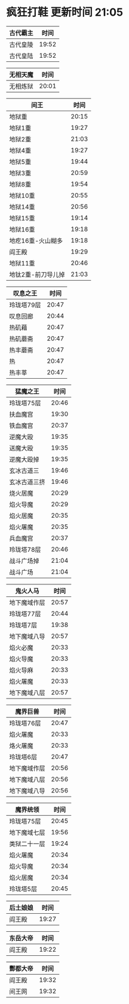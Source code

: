 # 疯狂打鞋 更新时间 21:05

| 古代霸主   | 时间    |
|--------|-------|
| 古代皇陵 | 19:52 |
| 古代皇陆 | 19:52 |

| 无相天魔   | 时间    |
|--------|-------|
| 无相炼狱 | 20:01 |

| 间王   | 时间    |
|--------|-------|
| 地狱重 | 20:15 |
| 地狱1重 | 19:27 |
| 地狱2重 | 21:03 |
| 地狱4重 | 19:27 |
| 地狱5重 | 19:44 |
| 地狱3重 | 20:59 |
| 地狱8重 | 19:54 |
| 地狱10重 | 20:55 |
| 地狱14重 | 20:56 |
| 地狱15重 | 19:14 |
| 地狱16重 | 19:18 |
| 地疙16重-火山糊多 | 19:18 |
| 阎王殿 | 19:29 |
| 地狱11重 | 20:46 |
| 地钛2重-前刀导儿掉 | 21:03 |

| 叹息之王   | 时间    |
|--------|-------|
| 玲珑塔79层 | 20:47 |
| 叹息回廊 | 20:44 |
| 热矶藉 | 20:47 |
| 热矶蘑斋 | 20:47 |
| 热丰蘑斋 | 20:47 |
| 热 | 20:47 |
| 热丰莘 | 20:47 |

| 猛魔之王   | 时间    |
|--------|-------|
| 玲珑塔75层 | 20:46 |
| 扶血魔宫 | 19:30 |
| 铁血魔宫 | 20:37 |
| 逆魔大殴 | 19:35 |
| 送魔大殴 | 19:35 |
| 逆魔大殴掉 | 19:35 |
| 玄冰古道三 | 19:46 |
| 玄冰古道三挤 | 19:46 |
| 烧火居魔 | 20:29 |
| 焰火导魔 | 20:29 |
| 焰火居魔 | 20:35 |
| 焰火屠魔 | 20:35 |
| 兵血魔宫 | 20:37 |
| 玲珑塔78层 | 20:46 |
| 战斗广场掉 | 21:04 |
| 战斗广场 | 21:04 |

| 鬼火人马   | 时间    |
|--------|-------|
| 地下魔域作层 | 20:57 |
| 玲珑塔77层 | 20:44 |
| 玲珑塔7层 | 19:38 |
| 地下魔域八导 | 20:57 |
| 焰火必魔 | 20:33 |
| 焰火导魔 | 20:33 |
| 焰火导麻 | 20:33 |
| 焰火屠魔 | 20:33 |
| 地下魔域八层 | 20:57 |

| 魔界巨兽   | 时间    |
|--------|-------|
| 玲珑塔76层 | 20:47 |
| 焰火屠魔 | 20:33 |
| 烙火屠魔 | 20:33 |
| 玲珑塔6层 | 20:47 |
| 地下魔域作层 | 20:56 |
| 地下魔域八层 | 20:56 |
| 地下魔域八导 | 20:56 |

| 魔界统领   | 时间    |
|--------|-------|
| 玲珑塔75层 | 20:45 |
| 地下魔域七层 | 19:56 |
| 类狱二十一层 | 19:24 |
| 焰火屠魔 | 20:34 |
| 焰火导魔 | 20:34 |
| 焰火居魔 | 20:34 |
| 玲珑塔5层 | 20:45 |

| 后土娘娘   | 时间    |
|--------|-------|
| 阎王殿 | 19:27 |

| 东岳大帝   | 时间    |
|--------|-------|
| 阎王殿 | 19:22 |

| 酆都大帝   | 时间    |
|--------|-------|
| 阎王殿 | 19:32 |
| 间王网 | 19:32 |